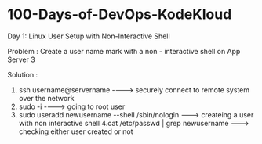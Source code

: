 # 100-Days-of-DevOps-KodeKloud

Day 1: Linux User Setup with Non-Interactive Shell

Problem  : Create a user name  mark with a non - interactive shell on App Server 3 

Solution :  


  1. ssh username@servername ---->  securely connect to remote system over the network 
  2. sudo -i   ---->  going to root user 
  3. sudo useradd newusername --shell /sbin/nologin ---> createing a user with non interactive shell
  4.cat /etc/passwd | grep newusername ---> checking either user created or not 
